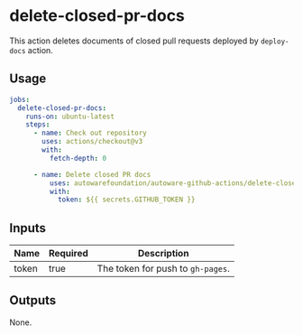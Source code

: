 # delete-closed-pr-docs

This action deletes documents of closed pull requests deployed by `deploy-docs` action.

## Usage

```yaml
jobs:
  delete-closed-pr-docs:
    runs-on: ubuntu-latest
    steps:
      - name: Check out repository
        uses: actions/checkout@v3
        with:
          fetch-depth: 0

      - name: Delete closed PR docs
          uses: autowarefoundation/autoware-github-actions/delete-closed-pr-docs@tier4/proposal
          with:
            token: ${{ secrets.GITHUB_TOKEN }}
```

## Inputs

| Name  | Required | Description                       |
| ----- | -------- | --------------------------------- |
| token | true     | The token for push to `gh-pages`. |

## Outputs

None.
